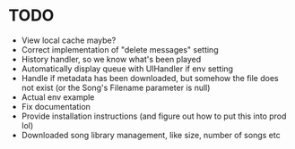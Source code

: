 # TODO
- View local cache maybe?
- Correct implementation of "delete messages" setting
- History handler, so we know what's been played
- Automatically display queue with UIHandler if env setting
- Handle if metadata has been downloaded, but somehow the file does not exist (or the Song's Filename parameter is null)
- Actual env example
- Fix documentation
- Provide installation instructions (and figure out how to put this into prod lol)
- Downloaded song library management, like size, number of songs etc